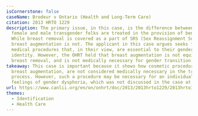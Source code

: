 ```yaml
---
isCornerstone: false
caseName: Brodeur v Ontario (Health and Long-Term Care)
citation: 2013 HRTO 1229
description: The primary issue, in this case, is the difference between how
  female and male transgender folks are treated in the provision of benefits.
  While breast removal is covered as a part of SRS (Sex Reassignment Surgery),
  breast augmentation is not. The applicant in this case argues seeks funding of
  medical procedures that, in their view, are essential to their gender
  identity. However, the OHRT held that breast augmentation is not equivalent to
  breast removal, and is not medically necessary for gender transition.
takeaway: This case is important because it shows how cosmetic procedures, like
  breast augmentation, are not considered medically necessary in the transition
  process. However, such a procedure may be necessary for an individual to avoid
  feelings of gender dysphoria, which was not discussed in the case at hand.
url: https://www.canlii.org/en/on/onhrt/doc/2013/2013hrto1229/2013hrto1229.html?resultIndex=1
themes:
  - Identification
  - Health Care
---
```

